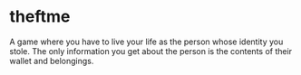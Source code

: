 # theftme
A game where you have to live your life as the person whose identity you stole. The only information you get about the person is the contents of their wallet and belongings.
